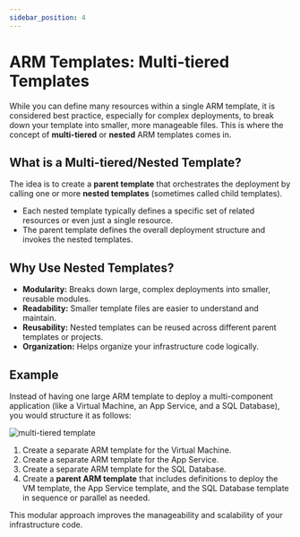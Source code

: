 ```yaml
---
sidebar_position: 4
---
```


# ARM Templates: Multi-tiered Templates

While you can define many resources within a single ARM template, it is considered best practice, especially for complex deployments, to break down your template into smaller, more manageable files. This is where the concept of **multi-tiered** or **nested** ARM templates comes in.

## What is a Multi-tiered/Nested Template?

The idea is to create a **parent template** that orchestrates the deployment by calling one or more **nested templates** (sometimes called child templates).

*   Each nested template typically defines a specific set of related resources or even just a single resource.
*   The parent template defines the overall deployment structure and invokes the nested templates.

## Why Use Nested Templates?

*   **Modularity:** Breaks down large, complex deployments into smaller, reusable modules.
*   **Readability:** Smaller template files are easier to understand and maintain.
*   **Reusability:** Nested templates can be reused across different parent templates or projects.
*   **Organization:** Helps organize your infrastructure code logically.

## Example

Instead of having one large ARM template to deploy a multi-component application (like a Virtual Machine, an App Service, and a SQL Database), you would structure it as follows:

<div>
  <img src={require('@site/static/img/develop-azure-compute-solutions/multi-tiered-template.png').default} alt="multi-tiered template" />
</div>

1.  Create a separate ARM template for the Virtual Machine.
2.  Create a separate ARM template for the App Service.
3.  Create a separate ARM template for the SQL Database.
4.  Create a **parent ARM template** that includes definitions to deploy the VM template, the App Service template, and the SQL Database template in sequence or parallel as needed.

This modular approach improves the manageability and scalability of your infrastructure code.